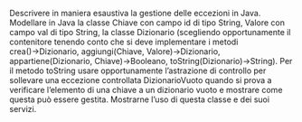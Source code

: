 Descrivere in maniera esaustiva la gestione delle eccezioni in Java. Modellare in Java la classe Chiave
con campo id di tipo String, Valore con campo val di tipo String, la classe Dizionario (scegliendo
opportunamente il contenitore tenendo conto che si deve implementare i metodi crea()→Dizionario,
aggiungi(Chiave, Valore)→Dizionario, appartiene(Dizionario, Chiave)→Booleano,
toString(Dizionario)→String). Per il metodo toString usare opportunamente l’astrazione di controllo per
sollevare una eccezione controllata DizionarioVuoto quando si prova a verificare l’elemento di una chiave a
un dizionario vuoto e mostrare come questa può essere gestita. Mostrarne l’uso di questa classe e dei suoi
servizi. 
